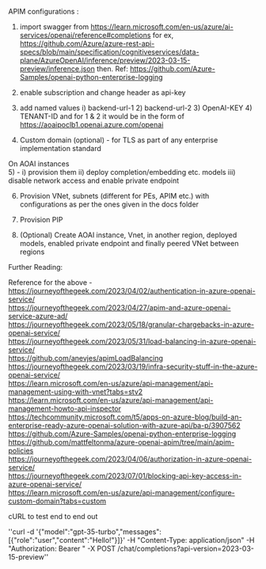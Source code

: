 APIM configurations : <br>
1) import swagger from https://learn.microsoft.com/en-us/azure/ai-services/openai/reference#completions for ex, https://github.com/Azure/azure-rest-api-specs/blob/main/specification/cognitiveservices/data-plane/AzureOpenAI/inference/preview/2023-03-15-preview/inference.json then. Ref: https://github.com/Azure-Samples/openai-python-enterprise-logging <br>

2) enable subscription and change header as api-key <br>

3) add named values i) backend-url-1 2) backend-url-2 3) OpenAI-KEY 4) TENANT-ID and for 1 & 2 it would be in the form of https://aoaipoclb1.openai.azure.com/openai <br>

4) Custom domain (optional) - for TLS as part of any enterprise implementation standard <br>

On AOAI instances <br>
5) - i) provision them ii) deploy completion/embedding etc. models iii) disable network access and enable private endpoint <br>

6) Provision VNet, subnets (different for PEs, APIM etc.) with configurations as per the ones given in the docs folder <br>

7) Provision PIP

8) (Optional) Create AOAI instance, Vnet, in another region, deployed models, enabled private endpoint and finally peered VNet between regions <br>

Further Reading:

Reference for the above - <br>
https://journeyofthegeek.com/2023/04/02/authentication-in-azure-openai-service/ <br>
https://journeyofthegeek.com/2023/04/27/apim-and-azure-openai-service-azure-ad/ <br>
https://journeyofthegeek.com/2023/05/18/granular-chargebacks-in-azure-openai-service/ <br>
https://journeyofthegeek.com/2023/05/31/load-balancing-in-azure-openai-service/ <br>
https://github.com/anevjes/apimLoadBalancing  <br>
https://journeyofthegeek.com/2023/03/19/infra-security-stuff-in-the-azure-openai-service/  <br>
https://learn.microsoft.com/en-us/azure/api-management/api-management-using-with-vnet?tabs=stv2  <br>
https://learn.microsoft.com/en-us/azure/api-management/api-management-howto-api-inspector  <br>
https://techcommunity.microsoft.com/t5/apps-on-azure-blog/build-an-enterprise-ready-azure-openai-solution-with-azure-api/ba-p/3907562  <br>
https://github.com/Azure-Samples/openai-python-enterprise-logging  <br>
https://github.com/mattfeltonma/azure-openai-apim/tree/main/apim-policies  <br>
https://journeyofthegeek.com/2023/04/06/authorization-in-azure-openai-service/  <br>
https://journeyofthegeek.com/2023/07/01/blocking-api-key-access-in-azure-openai-service/  <br>
https://learn.microsoft.com/en-us/azure/api-management/configure-custom-domain?tabs=custom  <br>

cURL to test end to end out <br>

''curl -d '{"model":"gpt-35-turbo","messages":[{"role":"user","content":"Hello!"}]}' -H "Content-Type: application/json" -H "Authorization: Bearer <token>" -X POST <APIM endpoint>/chat/completions?api-version=2023-03-15-preview''
